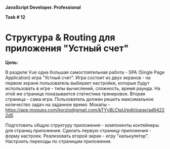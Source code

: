 **JavaScript Developer. Professional**

**Task # 12**

# Структура & Routing для приложения "Устный счет"

**Цель:**

В разделе Vue одна большая самостоятельная работа - SPA (Single Page Application) игра "Устный счет". Игра состоит из двух экранов - на первом экране пользователь выбирает настройки, которые будут использовать в игре - типы вычислений, сложность, время раунда. На этой же странице показывается статистика тренировок. Вторая страница - сама игра. Пользователь должен решить максимальное количество задач на заданное время. Мокапы - https://app.moqups.com/korzio@gmail.com/bTYyBLCtpU/edit/page/ad64222d5

Подготовить общую структуру приложения - компоненты контейнеры для страниц приложения. Сделать первую страницу приложения - форму настроек. Реализовать второй экран - игру "калькулятор". Настроить переходы по страницам приложения.
